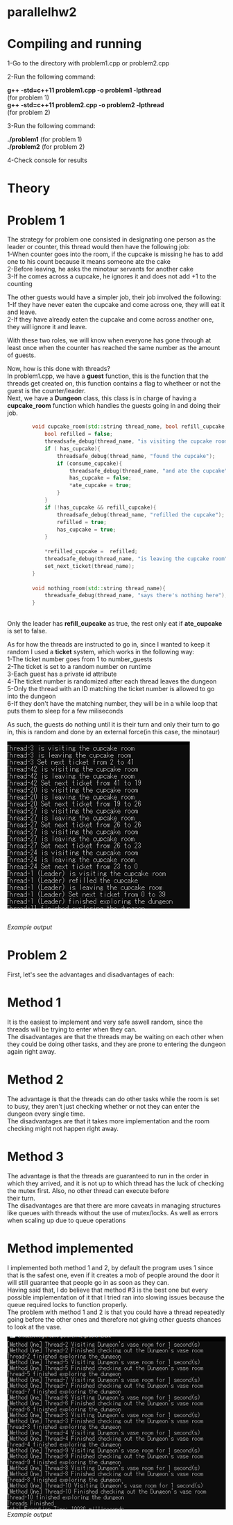 # parallelhw2

# Compiling and running

1-Go to the directory with problem1.cpp or problem2.cpp

2-Run the following command:

__g++ -std=c++11 problem1.cpp -o problem1 -lpthread__ <br>
(for problem 1)<br>
__g++ -std=c++11 problem2.cpp -o problem2 -lpthread__ <br>
(for problem 2)<br>

3-Run the following command:

__./problem1__ 
(for problem 1)<br>
__./problem2__ 
(for problem 2)<br>

4-Check console for results

# Theory

# Problem 1

The strategy for problem one consisted in designating one person as the leader or counter, this thread would then have the following job:<br>
1-When counter goes into the room, if the cupcake is missing he has to add one to his count because it means someone ate the cake<br>
2-Before leaving, he asks the minotaur servants for another cake<br>
3-If he comes across a cupcake, he ignores it and does not add +1 to the counting<br>

The other guests would have a simpler job, their job involved the following:<br>
1-If they have never eaten the cupcake and come across one, they will eat it and leave.<br>
2-If they have already eaten the cupcake and come across another one, they will ignore it and leave.<br>

With these two roles, we will know when everyone has gone through at least once when the counter has reached the same number as the amount of guests.<br>

Now, how is this done with threads?<br>
In problem1.cpp, we have a **guest** function, this is the function that the threads get created on, this function contains a flag to whetheer or not the guest is the counter/leader.<br>
Next, we have a **Dungeon** class, this class is in charge of having a **cupcake_room** function which handles the guests going in and doing their job.<br>
```cpp
        void cupcake_room(std::string thread_name, bool refill_cupcake, bool consume_cupcake, bool* refilled_cupcake, bool* ate_cupcake){
            bool refilled = false;
            threadsafe_debug(thread_name, "is visiting the cupcake room");
            if ( has_cupcake){
                threadsafe_debug(thread_name, "found the cupcake");
                if (consume_cupcake){
                    threadsafe_debug(thread_name, "and ate the cupcake");
                    has_cupcake = false;
                    *ate_cupcake = true;
                }
            }
            if (!has_cupcake && refill_cupcake){
                threadsafe_debug(thread_name, "refilled the cupcake");
                refilled = true;
                has_cupcake = true;
            }

            *refilled_cupcake =  refilled;
            threadsafe_debug(thread_name, "is leaving the cupcake room");
            set_next_ticket(thread_name);
        }

        void nothing_room(std::string thread_name){
            threadsafe_debug(thread_name, "says there's nothing here");
        }
```
<br>Only the leader has **refill_cupcake** as true, the rest only eat if **ate_cupcake** is set to false.<br>

As for how the threads are instructed to go in, since I wanted to keep it random I used a **ticket** system, which works in the following way:<br>
1-The ticket number goes from 1 to number_guests<br>
2-The ticket is set to a random number on runtime<br>
3-Each guest has a private id attribute<br>
4-The ticket number is randomized after each thread leaves the dungeon<br>
5-Only the thread with an ID matching the ticket number is allowed to go into the dungeon<br>
6-If they don't have the matching number, they will be in a while loop that puts them to sleep for a few miliseconds<br>

As such, the guests do nothing until it is their turn and only their turn to go in, this is random and done by an external force(in this case, the minotaur)<br>

![problem1](images/problem1.png)

<br>*Example output*<br>

# Problem 2

First, let's see the advantages and disadvantages of each:<br>

# Method 1<br>

It is the easiest to implement and very safe aswell random, since the threads will be trying to enter when they can.<br>
The disadvantages are that the threads may be waiting on each other when they could be doing other tasks, and they are prone to entering the dungeon again right away.<br>

# Method 2 <br>
The advantage is that the threads can do other tasks while the room is set to busy, they aren't just checking whether or not they can enter the dungeon every single time.<br>
The disadvantages are that it takes more implementation and the room checking might not happen right away.<br>

# Method 3<br>
The advantage is that the threads are guaranteed to run in the order in which they arrived, and it is not up to which thread has the luck of checking the mutex first. Also, no other thread can execute before <br>
their turn.<br>
The disadvantages are that there are more caveats in managing structures like queues with threads without the use of mutex/locks. As well as errors when scaling up due to queue operations<br>

# Method implemented<br>
I implemented both method 1 and 2, by default the program uses 1 since that is the safest one, even if it creates a mob of people around the door it will still guarantee that people go in as soon as they can. <br>
Having said that, I do believe that method #3 is the best one but every possible implementation of it that I tried ran into slowing issues because the queue required locks to function properly.<br>
The problem with method 1 and 2 is that you could have a thread repeatedly going before the other ones and therefore not giving other guests chances to look at the vase.<br>

![problem2](images/problem2.png)
<br>*Example output*